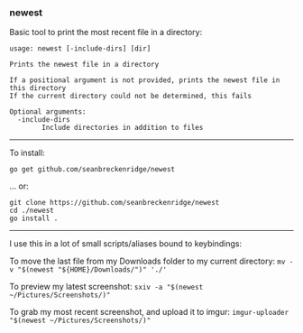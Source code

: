 ### newest

Basic tool to print the most recent file in a directory:

```
usage: newest [-include-dirs] [dir]

Prints the newest file in a directory

If a positional argument is not provided, prints the newest file in this directory
If the current directory could not be determined, this fails

Optional arguments:
  -include-dirs
    	Include directories in addition to files
```

---

To install:

`go get github.com/seanbreckenridge/newest`

... or:

```
git clone https://github.com/seanbreckenridge/newest
cd ./newest
go install .
```

---

I use this in a lot of small scripts/aliases bound to keybindings:

To move the last file from my Downloads folder to my current directory: `mv -v "$(newest "${HOME}/Downloads/")" './'`

To preview my latest screenshot: `sxiv -a "$(newest ~/Pictures/Screenshots/)"`

To grab my most recent screenshot, and upload it to imgur: `imgur-uploader "$(newest ~/Pictures/Screenshots/)"`
